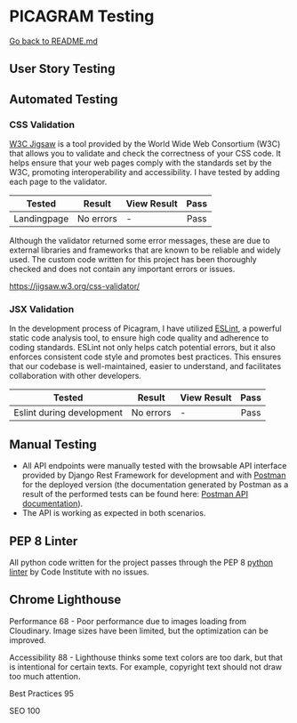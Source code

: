 # PICAGRAM Testing

[Go back to README.md](../README.md)

## User Story Testing



## Automated Testing

### CSS Validation
[W3C Jigsaw](https://jigsaw.w3.org/css-validator/) is a tool provided by the World Wide Web Consortium (W3C) that allows you to validate and check the correctness of your CSS code. It helps ensure that your web pages comply with the standards set by the W3C, promoting interoperability and accessibility. I have tested by adding each page to the validator.

| **Tested** | **Result** | **View Result** | **Pass** |
--- | --- | --- | :---:
|Landingpage| No errors | - | Pass

Although the validator returned some error messages, these are due to external libraries and frameworks that are known to be reliable and widely used. The custom code written for this project has been thoroughly checked and does not contain any important errors or issues.


https://jigsaw.w3.org/css-validator/

### JSX Validation
In the development process of Picagram, I have utilized [ESLint](https://eslint.org/), a powerful static code analysis tool, to ensure high code quality and adherence to coding standards. ESLint not only helps catch potential errors, but it also enforces consistent code style and promotes best practices. This ensures that our codebase is well-maintained, easier to understand, and facilitates collaboration with other developers.

| **Tested** | **Result** | **View Result** | **Pass** |
--- | --- | --- | :---:
|Eslint during development|No errors|-|Pass


## Manual Testing

- All API endpoints were manually tested with the browsable API interface provided by Django Rest Framework for development and with [Postman](https://www.postman.com/) for the deployed version (the documentation generated by Postman as a result of the performed tests can be found here: [Postman API documentation](https://documenter.getpostman.com/view/29756179/2s9YCBsopC)).
- The API is working as expected in both scenarios.

## PEP 8 Linter

All python code written for the project passes through the PEP 8 [python linter](https://pep8ci.herokuapp.com/) by Code Institute with no issues.

## Chrome Lighthouse

Performance 68 - Poor performance due to images loading from Cloudinary. Image sizes have been limited, but the optimization can be improved.

Accessibility 88 - Lighthouse thinks some text colors are too dark, but that is intentional for certain texts. For example, copyright text should not draw too much attention.

Best Practices 95

SEO 100
